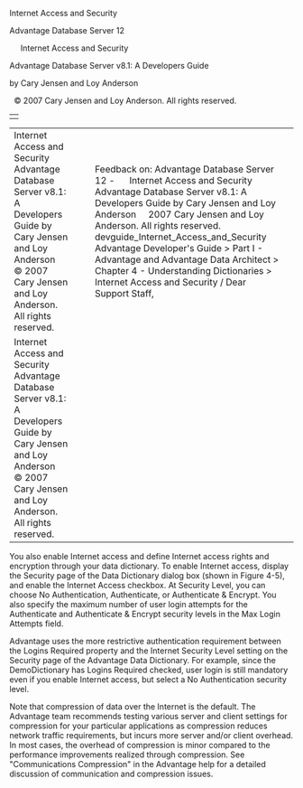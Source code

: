 Internet Access and Security




Advantage Database Server 12  

     Internet Access and Security

Advantage Database Server v8.1: A Developers Guide

by Cary Jensen and Loy Anderson

  © 2007 Cary Jensen and Loy Anderson. All rights reserved.

|  |
| --- |
|  |

|  |  |  |  |  |
| --- | --- | --- | --- | --- |
| Internet Access and Security  Advantage Database Server v8.1: A Developers Guide  by Cary Jensen and Loy Anderson    © 2007 Cary Jensen and Loy Anderson. All rights reserved. |  |  | Feedback on: Advantage Database Server 12 -      Internet Access and Security Advantage Database Server v8.1: A Developers Guide by Cary Jensen and Loy Anderson     2007 Cary Jensen and Loy Anderson. All rights reserved. devguide\_Internet\_Access\_and\_Security Advantage Developer's Guide > Part I - Advantage and Advantage Data Architect > Chapter 4 - Understanding Dictionaries > Internet Access and Security / Dear Support Staff, |  |
| Internet Access and Security  Advantage Database Server v8.1: A Developers Guide  by Cary Jensen and Loy Anderson    © 2007 Cary Jensen and Loy Anderson. All rights reserved. |  |  |  |  |

You also enable Internet access and define Internet access rights and encryption through your data dictionary. To enable Internet access, display the Security page of the Data Dictionary dialog box (shown in Figure 4-5), and enable the Internet Access checkbox. At Security Level, you can choose No Authentication, Authenticate, or Authenticate & Encrypt. You also specify the maximum number of user login attempts for the Authenticate and Authenticate & Encrypt security levels in the Max Login Attempts field.

Advantage uses the more restrictive authentication requirement between the Logins Required property and the Internet Security Level setting on the Security page of the Advantage Data Dictionary. For example, since the DemoDictionary has Logins Required checked, user login is still mandatory even if you enable Internet access, but select a No Authentication security level.

Note that compression of data over the Internet is the default. The Advantage team recommends testing various server and client settings for compression for your particular applications as compression reduces network traffic requirements, but incurs more server and/or client overhead. In most cases, the overhead of compression is minor compared to the performance improvements realized through compression. See "Communications Compression" in the Advantage help for a detailed discussion of communication and compression issues.